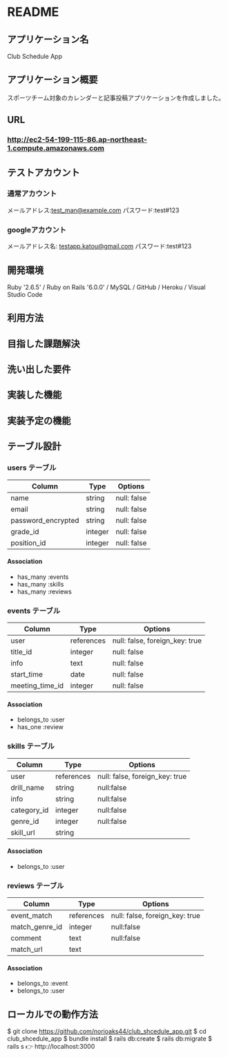 # README

## アプリケーション名
  Club Schedule App

## アプリケーション概要
  スポーツチーム対象のカレンダーと記事投稿アプリケーションを作成しました。

## URL

  ### **http://ec2-54-199-115-86.ap-northeast-1.compute.amazonaws.com**

## テストアカウント
### 通常アカウント
  メールアドレス:test_man@example.com
  パスワード:test#123
### googleアカウント
  メールアドレス名: testapp.katou@gmail.com
  パスワード:test#123

## 開発環境
Ruby '2.6.5' / Ruby on Rails '6.0.0' / MySQL / GitHub / Heroku / Visual Studio Code

## 利用方法


## 目指した課題解決


## 洗い出した要件


## 実装した機能


## 実装予定の機能


## テーブル設計

### users テーブル

| Column              | Type    | Options     |
| ------------------- | ------- | ----------- |
| name                | string  | null: false |
| email               | string  | null: false |
| password_encrypted  | string  | null: false |
| grade_id            | integer | null: false |
| position_id         | integer | null: false |

#### Association
- has_many :events
- has_many :skills
- has_many :reviews

### events テーブル

| Column          | Type       | Options                        |
| --------------- | ---------- | ------------------------------ |
| user            | references | null: false, foreign_key: true |
| title_id        | integer    | null: false                    |
| info            | text       | null: false                    |
| start_time      | date       | null: false                    |
| meeting_time_id | integer    | null: false                    |

#### Association

- belongs_to :user
- has_one :review

### skills テーブル

| Column          | Type       | Options                        |
| --------------- | ---------- | ------------------------------ |
| user            | references | null: false, foreign_key: true |
| drill_name      | string     | null:false                     |
| info            | string     | null:false                     |
| category_id     | integer    | null:false                     |
| genre_id        | integer    | null:false                     |
| skill_url       | string     |                                |

#### Association
- belongs_to :user

### reviews テーブル

| Column          | Type       | Options                        |
| --------------- | ---------- | ------------------------------ |
| event_match     | references | null: false, foreign_key: true |
| match_genre_id  | integer    | null:false                     |
| comment         | text       | null:false                     |
| match_url       | text       |                                |

#### Association
- belongs_to :event
- belongs_to :user

## ローカルでの動作方法
$ git clone https://github.com/norioaks44/club_shcedule_app.git
$ cd club_shcedule_app
$ bundle install
$ rails db:create
$ rails db:migrate
$ rails s
👉 http://localhost:3000